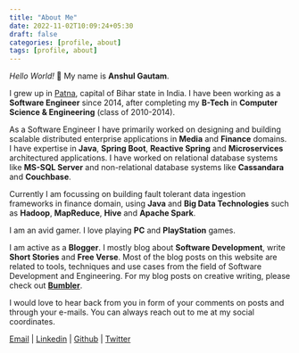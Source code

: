 ```yaml
---
title: "About Me"
date: 2022-11-02T10:09:24+05:30
draft: false
categories: [profile, about]
tags: [profile, about]
---
```


*Hello World!* 👋 My name is **Anshul Gautam**.

I grew up in [Patna](https://en.wikipedia.org/wiki/Patna), capital of Bihar state in India. I have been working as a **Software Engineer** since 2014, after completing my **B-Tech** in **Computer Science & Engineering** (class of 2010-2014).

As a Software Engineer I have primarily worked on designing and building scalable distributed enterprise applications in **Media** and **Finance** domains. I have expertise in **Java**, **Spring Boot**, **Reactive Spring** and **Microservices** architectured applications. I have worked on relational database systems like **MS-SQL Server** and non-relational database systems like **Cassandara** and **Couchbase**.

Currently I am focussing on building fault tolerant data ingestion frameworks in finance domain, using **Java** and **Big Data Technologies** such as **Hadoop**, **MapReduce**, **Hive** and **Apache Spark**.

I am an avid gamer. I love playing **PC** and **PlayStation** games.

I am active as a **Blogger**. I mostly blog about **Software Development**, write **Short Stories** and **Free Verse**. Most of the blog posts on this website are related to tools, techniques and use cases from the field of Software Development and Engineering. For my blog posts on creative writing, please check out **[Bumbler](https://blog.anshulgautam.in/)**.

I would love to hear back from you in form of your comments on posts and through your e-mails. You can always reach out to me at my social coordinates.

[Email](mailto:anshulgammy@gmail.com) | 
[Linkedin](https://www.linkedin.com/in/anshulgammy/) | 
[Github](https://github.com/anshulgammy) | 
[Twitter](https://twitter.com/anshulgammy)
